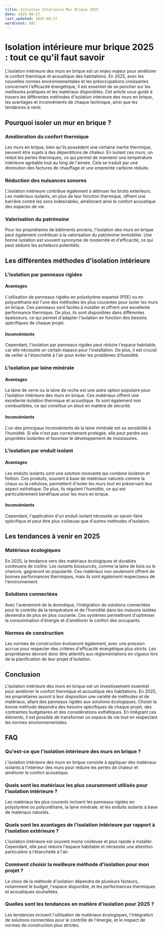 ```yaml
---
title: Isolation Intérieure Mur Brique 2025
date: 2025-08-27
last_updated: 2025-08-27
wordcount: 881
---
```


# Isolation intérieure mur brique 2025 : tout ce qu'il faut savoir

L'isolation intérieure des murs en brique est un enjeu majeur pour améliorer le confort thermique et acoustique des habitations. En 2025, avec les nouvelles normes environnementales et les préoccupations croissantes concernant l'efficacité énergétique, il est essentiel de se pencher sur les meilleures pratiques et les matériaux disponibles. Cet article vous guide à travers les différentes méthodes d'isolation intérieure des murs en brique, les avantages et inconvénients de chaque technique, ainsi que les tendances à venir.

## Pourquoi isoler un mur en brique ?

### Amélioration du confort thermique

Les murs en brique, bien qu'ils possèdent une certaine inertie thermique, peuvent être sujets à des déperditions de chaleur. En isolant ces murs, on réduit les pertes thermiques, ce qui permet de maintenir une température intérieure agréable tout au long de l'année. Cela se traduit par une diminution des factures de chauffage et une empreinte carbone réduite.

### Réduction des nuisances sonores

L'isolation intérieure contribue également à atténuer les bruits extérieurs. Les matériaux isolants, en plus de leur fonction thermique, offrent une barrière contre les sons indésirables, améliorant ainsi le confort acoustique des espaces de vie.

### Valorisation du patrimoine

Pour les propriétaires de bâtiments anciens, l'isolation des murs en brique peut également contribuer à la valorisation du patrimoine immobilier. Une bonne isolation est souvent synonyme de modernité et d'efficacité, ce qui peut séduire les acheteurs potentiels.

## Les différentes méthodes d'isolation intérieure

### L'isolation par panneaux rigides

#### Avantages

L'utilisation de panneaux rigides en polystyrène expansé (PSE) ou en polyuréthane est l'une des méthodes les plus courantes pour isoler les murs en brique. Ces panneaux sont faciles à installer et offrent une excellente performance thermique. De plus, ils sont disponibles dans différentes épaisseurs, ce qui permet d'adapter l'isolation en fonction des besoins spécifiques de chaque projet.

#### Inconvénients

Cependant, l'isolation par panneaux rigides peut réduire l'espace habitable, car elle nécessite un certain espace pour l'installation. De plus, il est crucial de veiller à l'étanchéité à l'air pour éviter les problèmes d'humidité.

### L'isolation par laine minérale

#### Avantages

La laine de verre ou la laine de roche est une autre option populaire pour l'isolation intérieure des murs en brique. Ces matériaux offrent une excellente isolation thermique et acoustique. Ils sont également non combustibles, ce qui constitue un atout en matière de sécurité.

#### Inconvénients

L'un des principaux inconvénients de la laine minérale est sa sensibilité à l'humidité. Si elle n'est pas correctement protégée, elle peut perdre ses propriétés isolantes et favoriser le développement de moisissures.

### L'isolation par enduit isolant

#### Avantages

Les enduits isolants sont une solution innovante qui combine isolation et finition. Ces produits, souvent à base de matériaux naturels comme la chaux ou la cellulose, permettent d'isoler les murs tout en préservant leur aspect esthétique. De plus, ils régulent l'humidité, ce qui est particulièrement bénéfique pour les murs en brique.

#### Inconvénients

Cependant, l'application d'un enduit isolant nécessite un savoir-faire spécifique et peut être plus coûteuse que d'autres méthodes d'isolation.

## Les tendances à venir en 2025

### Matériaux écologiques

En 2025, la tendance vers des matériaux écologiques et durables continuera de croître. Les isolants biosourcés, comme la laine de bois ou le chanvre, gagneront en popularité. Ces matériaux non seulement offrent de bonnes performances thermiques, mais ils sont également respectueux de l'environnement.

### Solutions connectées

Avec l'avènement de la domotique, l'intégration de solutions connectées pour le contrôle de la température et de l'humidité dans les maisons isolées deviendra de plus en plus courante. Ces systèmes permettront d'optimiser la consommation d'énergie et d'améliorer le confort des occupants.

### Normes de construction

Les normes de construction évolueront également, avec une pression accrue pour respecter des critères d'efficacité énergétique plus stricts. Les propriétaires devront donc être attentifs aux réglementations en vigueur lors de la planification de leur projet d'isolation.

## Conclusion

L'isolation intérieure des murs en brique est un investissement essentiel pour améliorer le confort thermique et acoustique des habitations. En 2025, les propriétaires auront à leur disposition une variété de méthodes et de matériaux, allant des panneaux rigides aux solutions écologiques. Choisir la bonne méthode dépendra des besoins spécifiques de chaque projet, des contraintes budgétaires et des considérations esthétiques. En intégrant ces éléments, il est possible de transformer un espace de vie tout en respectant les normes environnementales.

## FAQ

### Qu'est-ce que l'isolation intérieure des murs en brique ?

L'isolation intérieure des murs en brique consiste à appliquer des matériaux isolants à l'intérieur des murs pour réduire les pertes de chaleur et améliorer le confort acoustique.

### Quels sont les matériaux les plus couramment utilisés pour l'isolation intérieure ?

Les matériaux les plus courants incluent les panneaux rigides en polystyrène ou polyuréthane, la laine minérale, et les enduits isolants à base de matériaux naturels.

### Quels sont les avantages de l'isolation intérieure par rapport à l'isolation extérieure ?

L'isolation intérieure est souvent moins coûteuse et plus rapide à installer. Cependant, elle peut réduire l'espace habitable et nécessite une attention particulière à l'étanchéité à l'air.

### Comment choisir la meilleure méthode d'isolation pour mon projet ?

Le choix de la méthode d'isolation dépendra de plusieurs facteurs, notamment le budget, l'espace disponible, et les performances thermiques et acoustiques souhaitées.

### Quelles sont les tendances en matière d'isolation pour 2025 ?

Les tendances incluent l'utilisation de matériaux écologiques, l'intégration de solutions connectées pour le contrôle de l'énergie, et le respect de normes de construction plus strictes.